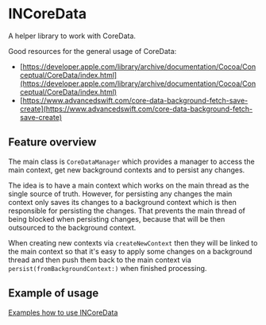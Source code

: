# INCoreData

A helper library to work with CoreData.

Good resources for the general usage of CoreData:

- [https://developer.apple.com/library/archive/documentation/Cocoa/Conceptual/CoreData/index.html](https://developer.apple.com/library/archive/documentation/Cocoa/Conceptual/CoreData/index.html)
- [https://www.advancedswift.com/core-data-background-fetch-save-create](https://www.advancedswift.com/core-data-background-fetch-save-create)

## Feature overview

The main class is `CoreDataManager` which provides a manager to access the main context, get new background contexts and to persist any changes.

The idea is to have a main context which works on the main thread as the single source of truth.
However, for persisting any changes the main context only saves its changes to a background context which is then responsible for persisting the changes.
That prevents the main thread of being blocked when persisting changes, because that will be then outsourced to the background context.

When creating new contexts via `createNewContext` then they will be linked to the main context so that it's easy to apply some changes on a background thread and then push them back to the main context via `persist(fromBackgroundContext:)` when finished processing. 

## Example of usage

[Examples how to use INCoreData](https://github.com/indieSoftware/INCoreData/blob/master/docu/UsageExamples.md)

